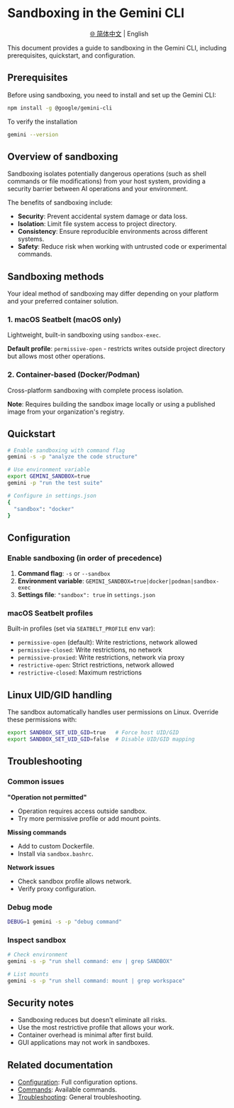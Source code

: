 # Sandboxing in the Gemini CLI

<p align="center">
  <a href="../i18n/chinese/docs/sandbox.md">🌐 简体中文</a> | English
</p>

This document provides a guide to sandboxing in the Gemini CLI, including prerequisites, quickstart, and configuration.

## Prerequisites

Before using sandboxing, you need to install and set up the Gemini CLI:

```bash
npm install -g @google/gemini-cli
```

To verify the installation

```bash
gemini --version
```

## Overview of sandboxing

Sandboxing isolates potentially dangerous operations (such as shell commands or file modifications) from your host system, providing a security barrier between AI operations and your environment.

The benefits of sandboxing include:

- **Security**: Prevent accidental system damage or data loss.
- **Isolation**: Limit file system access to project directory.
- **Consistency**: Ensure reproducible environments across different systems.
- **Safety**: Reduce risk when working with untrusted code or experimental commands.

## Sandboxing methods

Your ideal method of sandboxing may differ depending on your platform and your preferred container solution.

### 1. macOS Seatbelt (macOS only)

Lightweight, built-in sandboxing using `sandbox-exec`.

**Default profile**: `permissive-open` - restricts writes outside project directory but allows most other operations.

### 2. Container-based (Docker/Podman)

Cross-platform sandboxing with complete process isolation.

**Note**: Requires building the sandbox image locally or using a published image from your organization's registry.

## Quickstart

```bash
# Enable sandboxing with command flag
gemini -s -p "analyze the code structure"

# Use environment variable
export GEMINI_SANDBOX=true
gemini -p "run the test suite"

# Configure in settings.json
{
  "sandbox": "docker"
}
```

## Configuration

### Enable sandboxing (in order of precedence)

1. **Command flag**: `-s` or `--sandbox`
2. **Environment variable**: `GEMINI_SANDBOX=true|docker|podman|sandbox-exec`
3. **Settings file**: `"sandbox": true` in `settings.json`

### macOS Seatbelt profiles

Built-in profiles (set via `SEATBELT_PROFILE` env var):

- `permissive-open` (default): Write restrictions, network allowed
- `permissive-closed`: Write restrictions, no network
- `permissive-proxied`: Write restrictions, network via proxy
- `restrictive-open`: Strict restrictions, network allowed
- `restrictive-closed`: Maximum restrictions

## Linux UID/GID handling

The sandbox automatically handles user permissions on Linux. Override these permissions with:

```bash
export SANDBOX_SET_UID_GID=true   # Force host UID/GID
export SANDBOX_SET_UID_GID=false  # Disable UID/GID mapping
```

## Troubleshooting

### Common issues

**"Operation not permitted"**

- Operation requires access outside sandbox.
- Try more permissive profile or add mount points.

**Missing commands**

- Add to custom Dockerfile.
- Install via `sandbox.bashrc`.

**Network issues**

- Check sandbox profile allows network.
- Verify proxy configuration.

### Debug mode

```bash
DEBUG=1 gemini -s -p "debug command"
```

### Inspect sandbox

```bash
# Check environment
gemini -s -p "run shell command: env | grep SANDBOX"

# List mounts
gemini -s -p "run shell command: mount | grep workspace"
```

## Security notes

- Sandboxing reduces but doesn't eliminate all risks.
- Use the most restrictive profile that allows your work.
- Container overhead is minimal after first build.
- GUI applications may not work in sandboxes.

## Related documentation

- [Configuration](./cli/configuration.md): Full configuration options.
- [Commands](./cli/commands.md): Available commands.
- [Troubleshooting](./troubleshooting.md): General troubleshooting.
